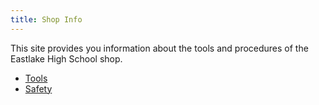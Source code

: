 ```yaml
---
title: Shop Info
---
```


This site provides you information about the tools and procedures of the Eastlake High School shop.

* [Tools](/tools)
* [Safety](/safety)
